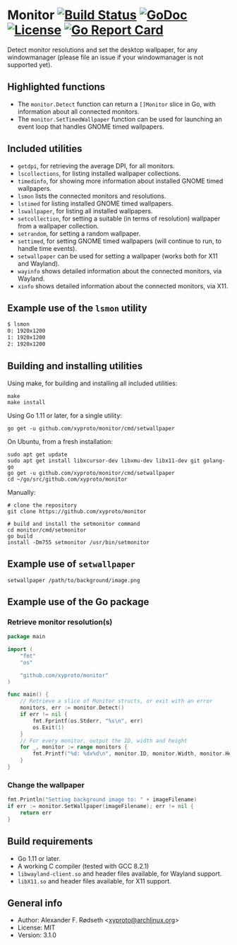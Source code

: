 # Monitor [![Build Status](https://travis-ci.org/xyproto/monitor.svg?branch=master)](https://travis-ci.org/xyproto/monitor) [![GoDoc](https://godoc.org/github.com/xyproto/monitor?status.svg)](http://godoc.org/github.com/xyproto/monitor) [![License](http://img.shields.io/badge/license-MIT-green.svg?style=flat)](https://raw.githubusercontent.com/xyproto/monitor/master/LICENSE) [![Go Report Card](https://goreportcard.com/badge/github.com/xyproto/monitor)](https://goreportcard.com/report/github.com/xyproto/monitor)

Detect monitor resolutions and set the desktop wallpaper, for any windowmanager (please file an issue if your windowmanager is not supported yet).

## Highlighted functions

* The `monitor.Detect` function can return a `[]Monitor` slice in Go, with information about all connected monitors.
* The `monitor.SetTimedWallpaper` function can be used for launching an event loop that handles GNOME timed wallpapers.

## Included utilities

  * `getdpi`, for retrieving the average DPI, for all monitors.
  * `lscollections`, for listing installed wallpaper collections.
  * `timedinfo`, for showing more information about installed GNOME timed wallpapers.
  * `lsmon` lists the connected monitors and resolutions.
  * `lstimed` for listing installed GNOME timed wallpapers.
  * `lswallpaper`, for listing all installed wallpapers.
  * `setcollection`, for setting a suitable (in terms of resolution) wallpaper from a wallpaper collection.
  * `setrandom`, for setting a random wallpaper.
  * `settimed`, for setting GNOME timed wallpapers (will continue to run, to handle time events).
  * `setwallpaper` can be used for setting a wallpaper (works both for X11 and Wayland).
  * `wayinfo` shows detailed information about the connected monitors, via Wayland.
  * `xinfo` shows detailed information about the connected monitors, via X11.

## Example use of the `lsmon` utility

```sh
$ lsmon
0: 1920x1200
1: 1920x1200
2: 1920x1200
```

## Building and installing utilities

Using make, for building and installing all included utilities:

    make
    make install

Using Go 1.11 or later, for a single utility:

    go get -u github.com/xyproto/monitor/cmd/setwallpaper

On Ubuntu, from a fresh installation:

    sudo apt get update
    sudo apt get install libxcursor-dev libxmu-dev libx11-dev git golang-go
    go get -u github.com/xyproto/monitor/cmd/setwallpaper
    cd ~/go/src/github.com/xyproto/monitor

Manually:

    # clone the repository
    git clone https://github.com/xyproto/monitor

    # build and install the setmonitor command
    cd monitor/cmd/setmonitor
    go build
    install -Dm755 setmonitor /usr/bin/setmonitor

## Example use of `setwallpaper`

    setwallpaper /path/to/background/image.png

## Example use of the Go package

### Retrieve monitor resolution(s)

~~~go
package main

import (
	"fmt"
	"os"

	"github.com/xyproto/monitor"
)

func main() {
	// Retrieve a slice of Monitor structs, or exit with an error
	monitors, err := monitor.Detect()
	if err != nil {
		fmt.Fprintf(os.Stderr, "%s\n", err)
		os.Exit(1)
	}
	// For every monitor, output the ID, width and height
	for _, monitor := range monitors {
		fmt.Printf("%d: %dx%d\n", monitor.ID, monitor.Width, monitor.Height)
	}
}
~~~

### Change the wallpaper

```go
fmt.Println("Setting background image to: " + imageFilename)
if err := monitor.SetWallpaper(imageFilename); err != nil {
	return err
}
```

## Build requirements

* Go 1.11 or later.
* A working C compiler (tested with GCC 8.2.1)
* `libwayland-client.so` and header files available, for Wayland support.
* `libX11.so` and header files available, for X11 support.

## General info

* Author: Alexander F. Rødseth &lt;xyproto@archlinux.org&gt;
* License: MIT
* Version: 3.1.0

